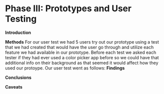 # Phase III: Prototypes and User Testing

**Introduction**

**Methods**
For our user test we had 5 users try out our prototype using a test that we had created that would have the user go through and utilize each feature we had available in our prototype. Before each test we asked each tester if they had ever used a color picker app before so we could have that additional info on their background as that seemed it would affect how they used our protoype.
Our user test went as follows:
**Findings**

**Conclusions**

**Caveats**
